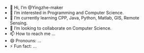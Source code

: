 - 👋 Hi, I’m @Yingzhe-maker
- 👀 I’m interested in Programming and Computer Science.
- 🌱 I’m currently learning CPP, Java, Python, Matlab, GIS, Remote Sensing.
- 💞️ I’m looking to collaborate on Computer Science.
- 📫 How to reach me ...
- 😄 Pronouns: ...
- ⚡ Fun fact: ...

<!---
Yingzhe-maker/Yingzhe-maker is a ✨ special ✨ repository because its `README.md` (this file) appears on your GitHub profile.
You can click the Preview link to take a look at your changes.
--->
